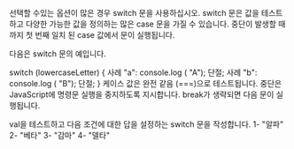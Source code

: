 
선택할 수있는 옵션이 많은 경우 switch 문을 사용하십시오. switch 문은 값을 테스트하고 다양한 가능한 값을 정의하는 많은 case 문을 가질 수 있습니다. 중단이 발생할 때까지 첫 번째 일치 된 case 값에서 문이 실행됩니다.

다음은 switch 문의 예입니다.

switch (lowercaseLetter) {
  사례 "a":
    console.log ( "A");
    단절;
  사례 "b":
    console.log ( "B");
    단절;
}
케이스 값은 완전 같음 (===)으로 테스트됩니다. 중단은 JavaScript에 명령문 실행을 중지하도록 지시합니다. break가 생략되면 다음 문이 실행됩니다.

val을 테스트하고 다음 조건에 대한 답을 설정하는 switch 문을 작성합니다.
1- "알파"
2- "베타"
3- "감마"
4- "델타"
